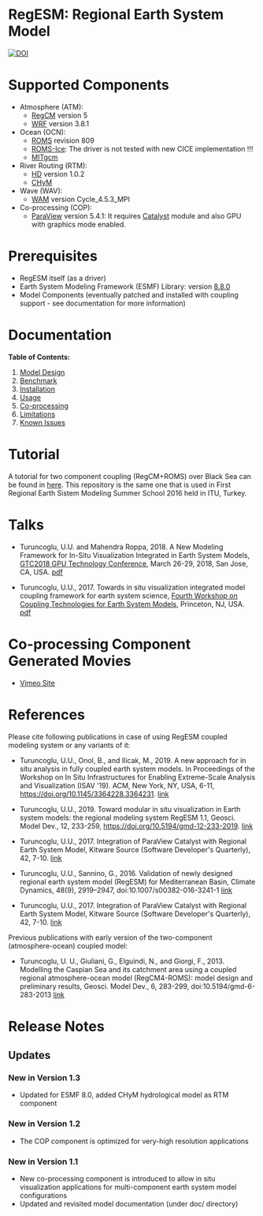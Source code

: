 RegESM: **Reg**ional **E**arth **S**ystem **M**odel
======

[![DOI](https://zenodo.org/badge/7665906.svg)](https://zenodo.org/badge/latestdoi/7665906)

Supported Components
====================

* Atmosphere (ATM):
    * [RegCM](http://gforge.ictp.it/gf/project/regcm/) version 5
    * [WRF](http://www2.mmm.ucar.edu/wrf/users/download/get_source.html) version 3.8.1
* Ocean (OCN): 
    * [ROMS](http://www.myroms.org) revision 809
    * [ROMS-Ice](https://github.com/kshedstrom/roms): The driver is not tested with new CICE implementation !!!
    * [MITgcm](https://github.com/MITgcm/MITgcm)
* River Routing (RTM): 
    * [HD](http://www.mpimet.mpg.de/en/science/the-land-in-the-earth-system/terrestrial-hydrology/hd-model.html) version 1.0.2
    * [CHyM](https://github.com/graziano-giuliani/CHyM_cpl)
* Wave (WAV):
    * [WAM](http://journals.ametsoc.org/doi/pdf/10.1175/1520-0485(1988)018%3C1775:TWMTGO%3E2.0.CO%3B2) version Cycle\_4.5.3\_MPI
* Co-processing (COP):
    * [ParaView](http://www.paraview.org) version 5.4.1: It requires [Catalyst](http://www.paraview.org/in-situ/) module and also GPU with graphics mode enabled.

Prerequisites
=============

* RegESM itself (as a driver)
* Earth System Modeling Framework (ESMF) Library: version [8.8.0](https://github.com/esmf-org/esmf)
* Model Components (eventually patched and installed with coupling support - see documentation for more information)

Documentation
=============
**Table of Contents:**

1. [Model Design](docs/01_Model_Design.md)
2. [Benchmark](docs/02_Benchmark.md)
3. [Installation](docs/03_Installation.md)
4. [Usage](docs/04_Usage.md)
5. [Co-processing](docs/05_Co_Processing.md)
6. [Limitations](docs/06_Limitations.md)
7. [Known Issues](docs/07_Known_Issues.md)

Tutorial
========

A tutorial for two component coupling (RegCM+ROMS) over Black Sea can be found in [here](https://github.com/uturuncoglu/summer_school-resm_2016). This repository is the same one that is used in First Regional Earth Sistem Modeling Summer School 2016 held in ITU, Turkey.

Talks
=====

* Turuncoglu, U.U. and Mahendra Roppa, 2018. A New Modeling Framework for In-Situ Visualization Integrated in Earth System Models, [GTC2018 GPU Technology Conference](https://2018gputechconf.smarteventscloud.com/connect/search.ww#loadSearch-searchPhrase=&searchType=session&tc=0&sortBy=abbreviationSort&p=), March 26-29, 2018, San Jose, CA,
USA. [pdf](https://drive.google.com/file/d/1b1jJodf-FB9GkjKNaZzqvHYe9_FcLJFm/view?usp=sharing)

* Turuncoglu, U.U., 2017. Towards in situ visualization integrated model coupling framework for earth system science, [Fourth Workshop on Coupling Technologies for Earth System Models](https://www.earthsystemcog.org/projects/cw2017/), Princeton, NJ, USA. [pdf](https://drive.google.com/open?id=0B9HveJUZae21MHhkMjB0al93SDQ)

Co-processing Component Generated Movies
========================================

* [Vimeo Site](https://vimeo.com/user63897523)

References
=============

Please cite following publications in case of using RegESM coupled modeling system or any variants of it:

* Turuncoglu, U.U., Onol, B., and Ilicak, M., 2019. A new approach for in situ analysis in fully coupled earth system models. In Proceedings of the Workshop on In Situ Infrastructures for Enabling Extreme-Scale Analysis and Visualization (ISAV '19). ACM, New York, NY, USA, 6-11, https://doi.org/10.1145/3364228.3364231. [link](https://dl.acm.org/citation.cfm?id=3364231)

* Turuncoglu, U.U., 2019. Toward modular in situ visualization in Earth system models: the regional modeling system RegESM 1.1, Geosci. Model Dev., 12, 233-259, https://doi.org/10.5194/gmd-12-233-2019. [link](https://www.geosci-model-dev.net/12/233/2019/)

* Turuncoglu, U.U., 2017. Integration of ParaView Catalyst with Regional Earth System Model, Kitware Source (Software Developer's Quarterly), 42, 7-10. [link](https://blog.kitware.com/integration-of-paraview-catalyst-with-regional-earth-system-model/) 

* Turuncoglu, U.U., Sannino, G., 2016. Validation of newly designed regional earth system model (RegESM) for Mediterranean Basin, Climate Dynamics, 48(9), 2919–2947, doi:10.1007/s00382-016-3241-1 [link](http://link.springer.com/article/10.1007/s00382-016-3241-1)

* Turuncoglu, U.U., 2017. Integration of ParaView Catalyst with Regional Earth System Model, Kitware Source (Software Developer's Quarterly), 42, 7-10. [link](https://blog.kitware.com/integration-of-paraview-catalyst-with-regional-earth-system-model/) 

Previous publications with early version of the two-component (atmosphere-ocean) coupled model:

* Turuncoglu, U. U., Giuliani, G., Elguindi, N., and Giorgi, F., 2013. Modelling the Caspian Sea and its catchment area using a coupled regional atmosphere-ocean model (RegCM4-ROMS): model design and preliminary results, Geosci. Model Dev., 6, 283-299, doi:10.5194/gmd-6-283-2013 [link](http://www.geosci-model-dev.net/6/283/2013/)

Release Notes
=============
## Updates

### New in Version 1.3
* Updated for ESMF 8.0, added CHyM hydrological model as RTM component

### New in Version 1.2
* The COP component is optimized for very-high resolution applications

### New in Version 1.1
* New co-processing component is introduced to allow in situ visualization applications for multi-component earth system model configurations
* Updated and revisited model documentation (under doc/ directory)
